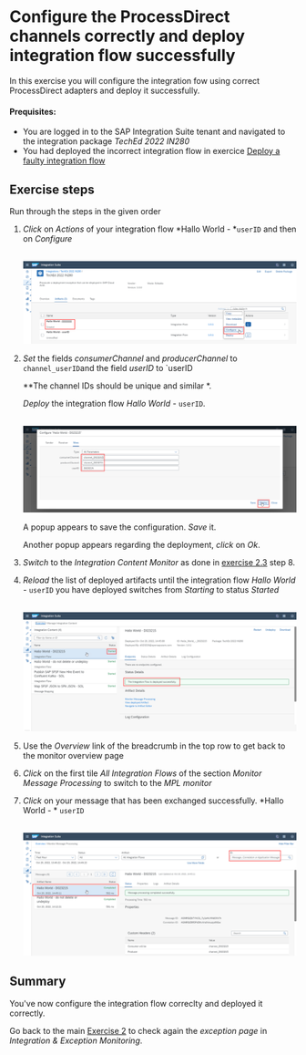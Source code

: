 # Configure the ProcessDirect channels correctly and deploy integration flow successfully

In this exercise you will configure the integration fow  using correct ProcessDirect adapters and deploy it successfully.

#### Prequisites:

- You are logged in to the SAP Integration Suite tenant and navigated to the integration package *TechEd 2022 IN280*
- You had deployed the incorrect integration flow in exercice [Deploy a faulty integration flow](../../ex2/ex23/)

## Exercise steps

Run through the steps in the given order

1. *Click* on *Actions* of your integration flow *Hallo World - *`userID` and then on *Configure*

    <br>![](/exercises/ex2/images/SuiteArtifactsActionsConfigure.png)
    
2. *Set* the fields *consumerChannel* and *producerChannel* to `channel_userID`and the field *userID* to `userID
    
    **The channel IDs should be unique and similar *.
    
    *Deploy* the integration flow *Hallo World -* `userID`.
    
    <br>![](/exercises/ex2/images/SuiteDesignerConfigureCorrectly.png)
    
    A popup appears to save the configuration. *Save* it.
    
    Another popup appears regarding the deployment, *click* on *Ok*.

4. *Switch* to the *Integration Content Monitor* as done in [exercise 2.3](../../ex2/ex23/) step 8.

5. *Reload* the list of deployed artifacts until the integration flow *Hallo World -* `userID` you have deployed switches from *Starting* to status *Started*

    <br>![](/exercises/ex2/images/SuiteMPLSuccess.png)
    
6. Use the *Overview* link of the breadcrumb  in the top row to get back to the monitor overview page

7. *Click* on the first tile *All Integration Flows* of the section *Monitor Message Processing* to switch to the *MPL monitor*

9. *Click* on your message that has been exchanged successfully. *Hallo World - * `userID`

    <br>![](/exercises/ex2/images/SuiteMPLMessageSuccess.png)


## Summary

You've now configure the integration flow correclty and deployed it correctly.

Go back to the main [Exercise 2](../../ex2/) to check again the *exception page* in *Integration & Exception Monitoring*.

